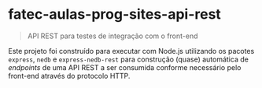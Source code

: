 # fatec-aulas-prog-sites-api-rest

> API REST para testes de integração com o front-end

Este projeto foi construído para executar com Node.js utilizando os pacotes `express`, `nedb` e `express-nedb-rest` para construção (quase) automática de _endpoints_ de uma API REST a ser consumida conforme necessário pelo front-end através do protocolo HTTP.
